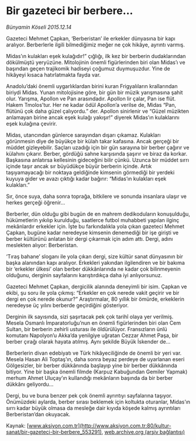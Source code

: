 # Bir gazeteci bir berbere...

*Bünyamin Köseli 2015.12.14*

<div class="pNewsDetailMainContent ctx_content" itemprop="articleBody">
 <p>
  Gazeteci Mehmet Çapkan, ‘Berberistan’ ile erkekler dünyasına bir kapı aralıyor. Berberlerle ilgili bilmediğimiz meğer ne çok hikâye, ayrıntı varmış.
 </p>
 <p>
  Midas’ın kulakları eşek kulağıdır!” çığlığı, ilk kez bir berberin dudaklarından dökülmüştü yeryüzüne. Mitolojinin önemli figürlerinden biri olan Midas’ı ve başından geçen trajikomik hadiseyi çoğumuz duymuşuzdur. Yine de hikâyeyi kısaca hatırlatmakta fayda var.
 </p>
 <p>
  Anadolu’daki önemli uygarlıklardan birini kuran Frigyalıların krallarından biriydi Midas. Yunan mitolojisine göre, bir gün bir müzik yarışmasına şahit olur. Yarışma, Apollon ve Pan arasındadır. Apollon lir çalar, Pan ise flüt. Hakem Tmolos’tur. Her ne kadar ödül Apollon’a verilse de, Midas “Pan, flütünü çok daha güzel çalıyordu.” der. Apollon sinirlenir ve “Güzel müzikten anlamayan birine ancak eşek kulağı yakışır!” diyerek Midas’ın kulaklarını eşek kulağına çevirir.
 </p>
 <p>
  Midas, utancından günlerce sarayından dışarı çıkamaz. Kulakları görünmesin diye de büyükçe bir külah takar kafasına. Ancak gerçeği bir müddet gizleyebilir. Saçları uzadığı için bir gün sarayına bir berber çağırır ve külahını çıkarır. Berber, gördüğü sahne karşısında şaşırır ve biraz da korkar. Başkasına anlatırsa kellesinin gideceğini bilir çünkü. Uzunca bir müddet sırrı içinde taşır ancak sır büyüdükçe büyür berberin içinde. Artık taşıyamayacağı bir noktaya geldiğinde kimsenin görmediği bir yerdeki kuyuya gider ve avazı çıktığı kadar bağırır: “Midas’ın kulakları eşek kulakları.”
 </p>
 <p>
  Sır, önce suya, daha sonra toprağa, bitkilere ve sonunda insanlara ulaşır ve herkes gerçeği öğrenir...
 </p>
 <p>
  Berberler, dün olduğu gibi bugün de en mahrem dedikoduların konuşulduğu, hükümetlerin yıkılıp kurulduğu, saatlerce futbol muhabbeti yapılan ilginç mekânlardır erkekler için. İşte bu farkındalıkla yola çıkan gazeteci Mehmet Çapkan, bugüne kadar neredeyse kimsenin denemediği bir işe girişti ve berber kültürünü anlatan bir dergi çıkarmak için adım attı. Dergi, adını meslekten alıyor: Berberistan.
 </p>
 <p>
  ‘Tıraş bahane’ sloganı ile yola çıkan dergi, size kültür sanat dünyasının bir başka alanından kapı aralıyor. Erkekleri yakından ilgilendiren ve bir bakıma bir ‘erkekler ülkesi’ olan berber dükkânlarında ne kadar çok bilinmeyenin olduğunu, derginin sayfalarını karıştırdıkça daha iyi anlıyorsunuz.
 </p>
 <p>
  Gazeteci Mehmet Çapkan, dergicilik alanında deneyimli bir isim. Çapkan ve ekibi, şu soru ile yola çıkmış: “Erkekler en çok nerede vakit geçirir ve bir dergi en çok nerede okunur?” Araştırmalar, 80 yıllık bir ömürde, erkeklerin neredeyse üç yılını berberde geçirdiğini gösteriyor.
 </p>
 <p>
  Derginin ilk sayısında, sizi şaşırtacak pek çok tarihî olaya yer verilmiş. Mesela Osmanlı İmparatorluğu’nun en önemli figürlerinden biri olan Cem Sultan, bir berberin zehirli usturası ile öldürülüyor. Fransızların ünlü komutanı Napolyon’u Akka’da yenilgiye uğratan Cezzar Ahmet Paşa, bir berber çırağı olarak hayata atılmış. Aynı şekilde Büyük İskender de...
 </p>
 <p>
  Berberlerin divan edebiyatı ve Türk hikâyeciliğinde de önemli bir yeri var. Mesela Hasan Ali Toptaş’ın, daha sonra beyaz perdeye de uyarlanan eseri Gölgesizler, bir berber dükkânında başlayıp yine bir berber dükkânında bitiyor. Yine bir başka önemli filmde (Karpuz Kabuğundan Gemiler Yapmak) merhum Ahmet Uluçay’ın kullandığı mekânların başında da bir berber dükkânı geliyordu...
 </p>
 <p>
  Dergi, bu ve buna benzer pek çok önemli ayrıntıyı sayfalarına taşıyor. Önümüzdeki aylarda, berber sırası beklemek için koltukta oturanlar, Midas’ın sırrı kadar büyük olmasa da mesleğe dair kıyıda köşede kalmış ayrıntıları Berberistan’dan okuyacak.
 </p>
</div>


Kaynak: [www.aksiyon.com.tr](http://www.aksiyon.com.tr:80/kultur-sanat/bir-gazeteci-bir-berbere_553291), [web.archive.org (arşiv bağlantısı)](http://web.archive.org/web/20160221125406/http://www.aksiyon.com.tr:80/kultur-sanat/bir-gazeteci-bir-berbere_553291)
